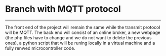 # Branch with MQTT protocol
---

The front end of the project will remain the same while the transmit protocol will be MQTT. The back end will consist of an online broker, a new webpage (the php files have to change and we do not want to delete the previous ones), a python script that will be runing locally in a virtual machine and a fully renwed microcontroller code.
